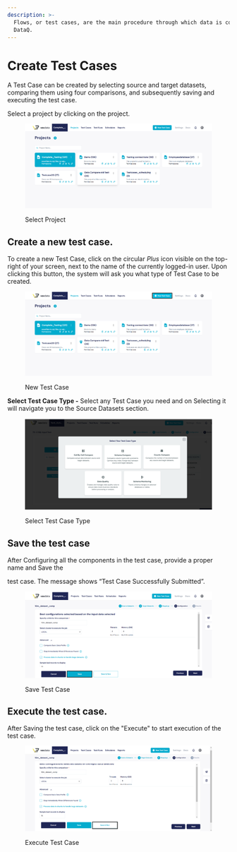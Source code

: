 ```yaml
---
description: >-
  Flows, or test cases, are the main procedure through which data is compared in
  DataQ.
---
```


# Create Test Cases

A Test Case can be created by selecting source and target datasets, comparing them using four comparisons, and subsequently saving and executing the test case.

Select a project by clicking on the project.

<figure><img src="../../../.gitbook/assets/Screenshot 2024-12-16 140257.png" alt=""><figcaption><p>Select Project</p></figcaption></figure>

## Create a new test case.

To create a new Test Case, click on the circular _Plus_ icon visible on the top-right of your screen, next to the name of the currently logged-in user. Upon clicking this button, the system will ask you what type of Test Case to be created.

<figure><img src="../../../.gitbook/assets/Screenshot 2024-12-16 140458.png" alt=""><figcaption><p>New Test Case</p></figcaption></figure>

&#x20;**Select Test Case Type -** Select any Test Case you need and on Selecting it will navigate you to the Source Datasets section.

<figure><img src="../../../.gitbook/assets/image (1) (1).png" alt=""><figcaption><p>Select Test Case Type</p></figcaption></figure>

## Save the test case

After Configuring all the components in the test case, provide a proper name and Save the&#x20;

test case. The message shows  “Test Case Successfully Submitted”.

<figure><img src="../../../.gitbook/assets/Screenshot 2024-12-16 140945.png" alt=""><figcaption><p>Save Test Case</p></figcaption></figure>

## Execute the test case.

After Saving the test case, click on the "Execute" to start execution of the test case.

<figure><img src="../../../.gitbook/assets/Screenshot 2024-12-16 142933.png" alt=""><figcaption><p>Execute Test Case</p></figcaption></figure>
